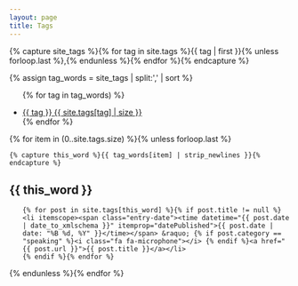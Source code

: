 ```yaml
---
layout: page
title: Tags
---
```


{% capture site_tags %}{% for tag in site.tags %}{{ tag | first }}{% unless forloop.last %},{% endunless %}{% endfor %}{% endcapture %}
<!-- site_tags: {{ site_tags }} -->
{% assign tag_words = site_tags | split:',' | sort %}
<!-- tag_words: {{ tag_words }} -->

<div id="tags">
  <ul class="tag-box inline">

  {% for tag in tag_words) %}
    <li><a href="#{{ tag | cgi_escape }}">{{ tag }} <span>{{ site.tags[tag] | size }}</span></a></li>
  {% endfor %}

  </ul>

  {% for item in (0..site.tags.size) %}{% unless forloop.last %}

    {% capture this_word %}{{ tag_words[item] | strip_newlines }}{% endcapture %}

  <h2 id="{{ this_word | cgi_escape }}">{{ this_word }}</h2>

  <ul class="posts">

    {% for post in site.tags[this_word] %}{% if post.title != null %}
    <li itemscope><span class="entry-date"><time datetime="{{ post.date | date_to_xmlschema }}" itemprop="datePublished">{{ post.date | date: "%B %d, %Y" }}</time></span> &raquo; {% if post.category == "speaking" %}<i class="fa fa-microphone"></i> {% endif %}<a href="{{ post.url }}">{{ post.title }}</a></li>
    {% endif %}{% endfor %}
  </ul>

  {% endunless %}{% endfor %}

</div>
